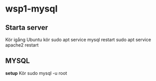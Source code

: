 # wsp1-mysql

## Starta server

Kör igång Ubuntu
kör
     sudo apt service mysql restart
     sudo apt service apache2 restart


## MYSQL

**setup**
Kör
    sudo mysql -u root
    

